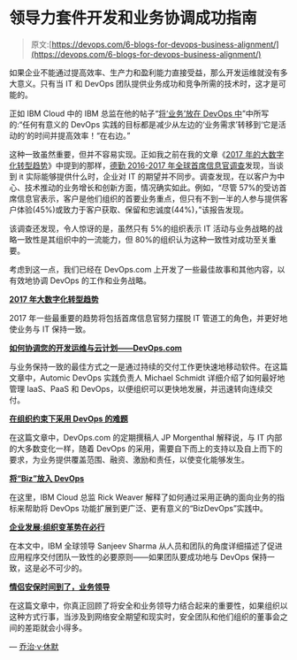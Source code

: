 # 领导力套件开发和业务协调成功指南

> 原文:[https://devops.com/6-blogs-for-devops-business-alignment/](https://devops.com/6-blogs-for-devops-business-alignment/)

如果企业不能通过提高效率、生产力和盈利能力直接受益，那么开发运维就没有多大意义。只有当 IT 和 DevOps 团队提供业务成功和竞争所需的技术时，这才是可能的。

正如 IBM Cloud 中的 IBM 总监在他的帖子“[将‘业务’放在 DevOps 中](https://devops.com/putting-biz-devops/)”中所写的:“任何有意义的 DevOps 实践的目标都是减少从左边的‘业务需求’转移到‘它是活动的’的时间并提高效率！“在右边。”

这种一致虽然重要，但并不容易实现。正如我之前在我的文章《[2017 年的大数字化转型趋势](https://devops.com/big-digital-transformation-trends-2017/)》中提到的那样，[德勤 2016-2017 年全球首席信息官调查](https://dupress.deloitte.com/dup-us-en/topics/leadership/global-cio-survey-summary.html)发现，当谈到 it 实际能够提供什么时，企业对 IT 的期望并不同步。调查发现，在以客户为中心、技术推动的业务增长和创新方面，情况确实如此。例如，“尽管 57%的受访首席信息官表示，客户是他们组织的首要业务重点，但只有不到一半的人参与提供客户体验(45%)或致力于客户获取、保留和忠诚度(44%)，”该报告发现。

该调查还发现，令人惊讶的是，虽然只有 5%的组织表示 IT 活动与业务战略的战略一致性是其组织中的一流能力，但 80%的组织认为这种一致性对成功至关重要。

考虑到这一点，我们已经在 DevOps.com 上开发了一些最佳故事和其他内容，以有效地协调 DevOps 的工作和业务战略。

**[2017 年大数字化转型趋势](https://devops.com/big-digital-transformation-trends-2017/)**

2017 年一些最重要的趋势将包括首席信息官努力摆脱 IT 管道工的角色，并更好地使业务与 IT 保持一致。

**[如何协调您的开发运维与云计划——DevOps.com](https://devops.com/align-devops-cloud-initiatives/)**

与业务保持一致的最佳方式之一是通过持续的交付工作更快速地移动软件。在这篇文章中，Automic DevOps 实践负责人 Michael Schmidt 详细介绍了如何最好地管理 IaaS、PaaS 和 DevOps，以便组织可以更快地发展，并迅速转向连续交付。

**[在组织约束下采用 DevOps 的难题](https://devops.com/conundrum-adopting-devops-within-organizational-constraints/)**

在这篇文章中，DevOps.com 的定期撰稿人 JP Morgenthal 解释说，与 IT 内部的大多数变化一样，随着 DevOps 的采用，需要自下而上的支持以及自上而下的要求，为业务提供覆盖范围、融资、激励和责任，以使变化能够发生。

**[将“Biz”放入 DevOps](https://devops.com/putting-biz-devops/)**

在这里，IBM Cloud 总监 Rick Weaver 解释了如何通过采用正确的面向业务的指标来帮助将 DevOps 功能扩展到更广泛、更有意义的“BizDevOps”实践中。

**[企业发展:组织变革势在必行](https://devops.com/enterprise-devops-happening-without-organizational-change/)**

在本文中，IBM 全球领导 Sanjeev Sharma 从人员和团队的角度详细描述了促进应用程序交付团队一致性的必要原则——如果团队要成功地与 DevOps 保持一致，这是必不可少的。

**[情侣安保时间到了，业务领导](https://devops.com/its-time-to-tightly-couple-security-leadership-and-business-leadership/)**

在这篇文章中，你真正回顾了将安全和业务领导力结合起来的重要性，如果组织以这种方式行事，当涉及到网络安全期望和现实时，安全团队和他们组织的董事会之间的差距就会小得多。

— [乔治·v·休默](https://devops.com/author/george-hulme/)